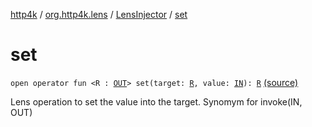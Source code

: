 [http4k](../../index.md) / [org.http4k.lens](../index.md) / [LensInjector](index.md) / [set](./set.md)

# set

`open operator fun <R : `[`OUT`](index.md#OUT)`> set(target: `[`R`](set.md#R)`, value: `[`IN`](index.md#IN)`): `[`R`](set.md#R) [(source)](https://github.com/http4k/http4k/blob/master/http4k-core/src/main/kotlin/org/http4k/lens/LensInjector.kt#L17)

Lens operation to set the value into the target. Synomym for invoke(IN, OUT)

